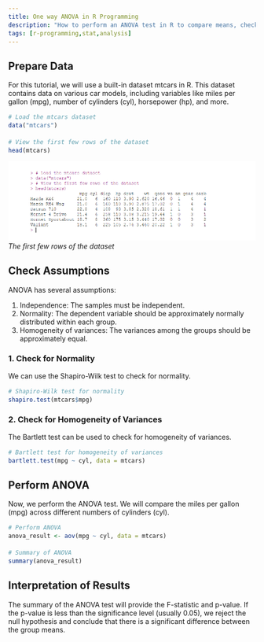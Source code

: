 ```yaml
---
title: One way ANOVA in R Programming
description: "How to perform an ANOVA test in R to compare means, check assumptions, and interpret results."
tags: [r-programming,stat,analysis]
---
```

 
## Prepare Data
For this tutorial, we will use a built-in dataset mtcars in R. This dataset contains data on various car models, including variables like miles per gallon (mpg), number of cylinders (cyl), horsepower (hp), and more.

```R
# Load the mtcars dataset
data("mtcars")

# View the first few rows of the dataset
head(mtcars)

```

![output mtcars](/2024/06/12/1s6aJS3Tpdxq.png)
*The first few rows of the dataset*

## Check Assumptions

ANOVA has several assumptions:

1. Independence: The samples must be independent.
2. Normality: The dependent variable should be approximately normally distributed within each group.
3. Homogeneity of variances: The variances among the groups should be approximately equal.

### 1. Check for Normality
We can use the Shapiro-Wilk test to check for normality.

```R
# Shapiro-Wilk test for normality
shapiro.test(mtcars$mpg)
```

### 2. Check for Homogeneity of Variances
The Bartlett test can be used to check for homogeneity of variances.
```R
# Bartlett test for homogeneity of variances
bartlett.test(mpg ~ cyl, data = mtcars)
```


## Perform ANOVA
Now, we perform the ANOVA test. We will compare the miles per gallon (mpg) across different numbers of cylinders (cyl).

```R 
# Perform ANOVA
anova_result <- aov(mpg ~ cyl, data = mtcars)

# Summary of ANOVA
summary(anova_result)

```

## Interpretation of Results
The summary of the ANOVA test will provide the F-statistic and p-value. If the p-value is less than the significance level (usually 0.05), we reject the null hypothesis and conclude that there is a significant difference between the group means.


